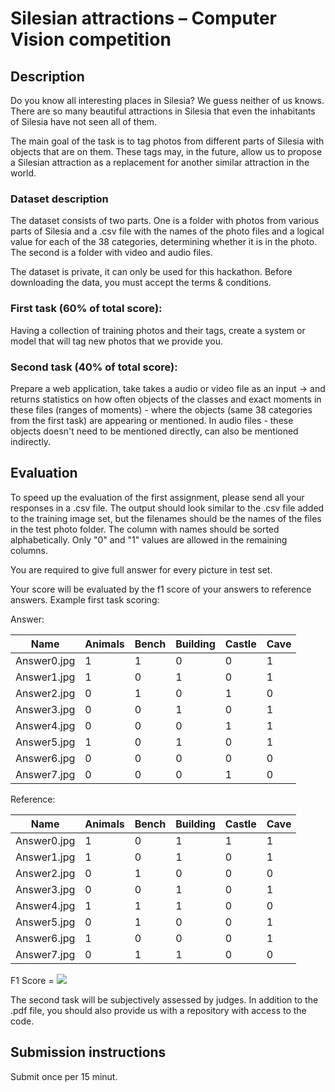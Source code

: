 # Silesian attractions – Computer Vision competition

## Description

Do you know all interesting places in Silesia? We guess neither of us knows. There are so many beautiful attractions in Silesia that even the inhabitants of Silesia have not seen all of them.

The main goal of the task is to tag photos from different parts of Silesia with objects that are on them. These tags may, in the future, allow us to propose a Silesian attraction as a replacement for another similar attraction in the world.

### Dataset description


The dataset consists of two parts. One is a folder with photos from various parts of Silesia and a .csv file with the names of the photo files and a logical value for each of the 38 categories, determining whether it is in the photo. The second is a folder with video and audio files.

The dataset is private, it can only be used for this hackathon. Before downloading the data, you must accept the terms & conditions.

### First task (60% of total score):

Having a collection of training photos and their tags, create a system or model that will tag new photos that we provide you.

### Second task (40% of total score):


Prepare a web application, take takes a audio or video file as an input -> and returns statistics on how often objects of the classes and exact moments in these files (ranges of moments) - where the objects (same 38 categories from the first task) are appearing or mentioned. In audio files - these objects doesn't need to be mentioned directly, can also be mentioned indirectly.

## Evaluation


To speed up the evaluation of the first assignment, please send all your responses in a .csv file. The output should look similar to the .csv file added to the training image set, but the filenames should be the names of the files in the test photo folder. The column with names should be sorted alphabetically. 
Only "0" and "1" values are allowed in the remaining columns.

You are required to give full answer for every picture in test set.

Your score will be evaluated by the f1 score of your answers to reference answers. Example first task scoring:

Answer:

| Name | Animals | Bench | Building | Castle | Cave |
| --- | --- | --- | --- | --- | --- |
| Answer0.jpg | 1 | 1 | 0 | 0 | 1 |
| Answer1.jpg | 1 | 0 | 1 | 0 | 1 |
| Answer2.jpg | 0 | 1 | 0 | 1 | 0 |
| Answer3.jpg | 0 | 0 | 1 | 0 | 1 |
| Answer4.jpg | 0 | 0 | 0 | 1 | 1 |
| Answer5.jpg | 1 | 0 | 1 | 0 | 1 |
| Answer6.jpg | 0 | 0 | 0 | 0 | 0 |
| Answer7.jpg | 0 | 0 | 0 | 1 | 0 |

Reference:

| Name | Animals | Bench | Building | Castle | Cave |
| --- | --- | --- | --- | --- | --- |
| Answer0.jpg | 1 | 0 | 1 | 1 | 1 |
| Answer1.jpg | 1 | 0 | 1 | 0 | 1 |
| Answer2.jpg | 0 | 1 | 0 | 0 | 0 |
| Answer3.jpg | 0 | 0 | 1 | 0 | 1 |
| Answer4.jpg | 1 | 1 | 1 | 0 | 0 |
| Answer5.jpg | 0 | 1 | 0 | 0 | 1 |
| Answer6.jpg | 1 | 0 | 0 | 0 | 1 |
| Answer7.jpg | 0 | 1 | 1 | 0 | 0 |

F1 Score = ![](https://user-images.githubusercontent.com/1634660/67600935-76539680-f773-11e9-9b5c-5927fad5feac.png)


The second task will be subjectively assessed by judges. 
In addition to the .pdf file, you should also provide us with a repository with access to the code.


## Submission instructions

Submit once per 15 minut.
